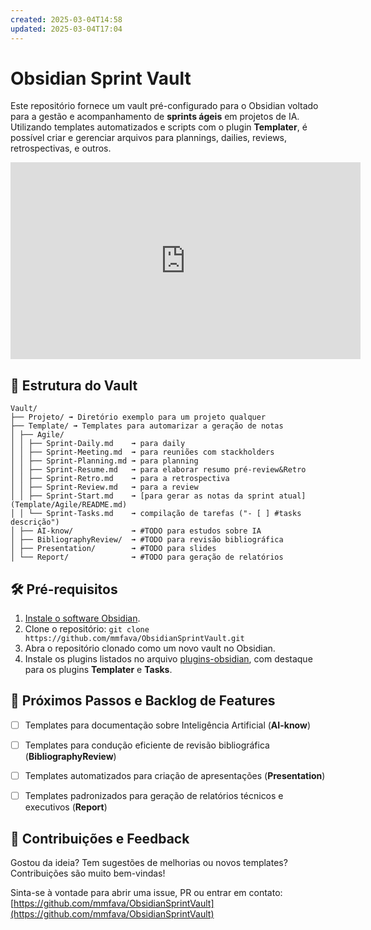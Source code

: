 ```yaml
---
created: 2025-03-04T14:58
updated: 2025-03-04T17:04
---
```

# Obsidian Sprint Vault 

Este repositório fornece um vault pré-configurado para o Obsidian voltado para a gestão e acompanhamento de **sprints ágeis** em projetos de IA. Utilizando templates automatizados e scripts com o plugin **Templater**, é possível criar e gerenciar arquivos para plannings, dailies, reviews, retrospectivas, e outros. 

<iframe width="560" height="315" src="https://www.youtube.com/embed/UmGCHRNbGAA?si=oxA9l5YeG9Ibh2kG" title="YouTube video player" frameborder="0" allow="accelerometer; autoplay; clipboard-write; encrypted-media; gyroscope; picture-in-picture; web-share" referrerpolicy="strict-origin-when-cross-origin" allowfullscreen></iframe>

## 📁 Estrutura do Vault

```
Vault/
├── Projeto/ ➟ Diretório exemplo para um projeto qualquer 
├── Template/ ➟ Templates para automarizar a geração de notas
│ ├── Agile/
│ │ ├── Sprint-Daily.md    ➟ para daily
│ │ ├── Sprint-Meeting.md  ➟ para reuniões com stackholders
│ │ ├── Sprint-Planning.md ➟ para planning
│ │ ├── Sprint-Resume.md   ➟ para elaborar resumo pré-review&Retro
│ │ ├── Sprint-Retro.md    ➟ para a retrospectiva
│ │ ├── Sprint-Review.md   ➟ para a review
│ │ ├── Sprint-Start.md    ➟ [para gerar as notas da sprint atual](Template/Agile/README.md)
│ │ └── Sprint-Tasks.md    ➟ compilação de tarefas ("- [ ] #tasks descrição")
│ ├── AI-know/             ➟ #TODO para estudos sobre IA
│ ├── BibliographyReview/  ➟ #TODO para revisão bibliográfica
│ ├── Presentation/        ➟ #TODO para slides
│ └── Report/              ➟ #TODO para geração de relatórios 
```

## 🛠️ Pré-requisitos

1. [Instale o software Obsidian](https://obsidian.md/).
2. Clone o repositório:  `git clone https://github.com/mmfava/ObsidianSprintVault.git`
3. Abra o repositório clonado como um novo vault no Obsidian.
4. Instale os plugins listados no arquivo [plugins-obsidian](https://chatgpt.com/c/plugins-obsidian.md), com destaque para os plugins **Templater** e **Tasks**.

## 🎯 Próximos Passos e Backlog de Features

- [ ] Templates para documentação sobre Inteligência Artificial (**AI-know**)

- [ ] Templates para condução eficiente de revisão bibliográfica (**BibliographyReview**)

- [ ] Templates automatizados para criação de apresentações (**Presentation**)

- [ ] Templates padronizados para geração de relatórios técnicos e executivos (**Report**)

## 💬 Contribuições e Feedback

Gostou da ideia? Tem sugestões de melhorias ou novos templates? Contribuições são muito bem-vindas!

Sinta-se à vontade para abrir uma issue, PR ou entrar em contato: [https://github.com/mmfava/ObsidianSprintVault](https://github.com/mmfava/ObsidianSprintVault)

